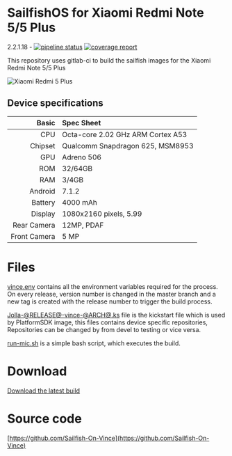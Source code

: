 # SailfishOS for Xiaomi Redmi Note 5/5 Plus

2.2.1.18 - [![pipeline status](https://gitlab.com/sailfishos-porters-ci/vince-ci/badges/master/pipeline.svg)](https://gitlab.com/sailfishos-porters-ci/vince-ci/commits/master) [![coverage report](https://gitlab.com/sailfishos-porters-ci/vince-ci/badges/master/coverage.svg)](https://gitlab.com/sailfishos-porters-ci/vince-ci/commits/master)

This repository uses gitlab-ci to build the sailfish images for the Xiaomi Redmi Note 5/5 Plus

![Xiaomi Redmi 5 Plus](https://cdn2.gsmarena.com/vv/pics/xiaomi/xiaomi-redmi-5-plus-2.jpg "Xiaomi Redmi 5 Plus")

## Device specifications

Basic   | Spec Sheet
-------:|:----------
CPU     | Octa-core 2.02 GHz ARM Cortex A53
Chipset | Qualcomm Snapdragon 625, MSM8953
GPU     | Adreno 506
ROM     | 32/64GB 
RAM     | 3/4GB
Android | 7.1.2
Battery | 4000 mAh
Display | 1080x2160 pixels, 5.99
Rear Camera  | 12MP, PDAF
Front Camera | 5 MP



# Files

[vince.env](https://gitlab.com/sailfishos-porters-ci/vince-ci/blob/master/vince.env) contains all the environment variables required for the process. On every release, version number is changed in the master branch and a new tag is created with the release number to trigger the build process.

[Jolla-@RELEASE@-vince-@ARCH@.ks](https://gitlab.com/sailfishos-porters-ci/vince-ci/blob/master/Jolla-@RELEASE@-vince-@ARCH@.ks) file is the kickstart file which is used by PlatformSDK image, this files contains device specific repositories, Repositories can be changed by from devel to testing or vice versa.

[run-mic.sh](https://gitlab.com/sailfishos-porters-ci/vince-ci/blob/master/run-mic.sh) is a simple bash script, which executes the build.

# Download

[Download the latest build](https://gitlab.com/sailfishos-porters-ci/vince-ci/-/jobs?scope=finished)

# Source code
[https://github.com/Sailfish-On-Vince](https://github.com/Sailfish-On-Vince)